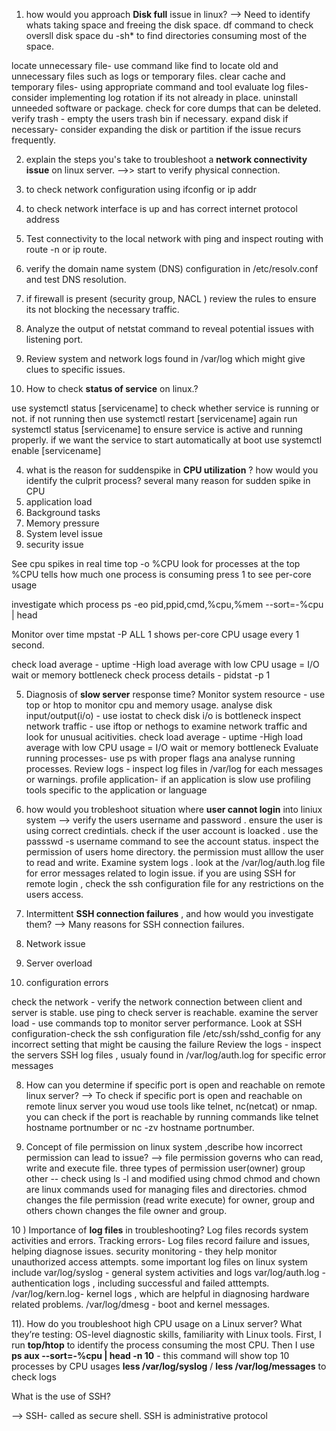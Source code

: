 1) how would you approach **Disk full** issue in linux?
--> Need to identify whats taking space and freeing the disk space.
df command to check oversll disk space
du -sh*  to find directories consuming most of the space.

locate unnecessary file- use command like find to locate old and unnecessary files such as logs or temporary files.
clear cache and temporary files- using appropriate command and tool
evaluate log files-  consider implementing log rotation if its not already in place.
uninstall unneeded software or package.
check for core dumps that can be deleted.
verify trash - empty the users trash bin if necessary.
expand disk if necessary- consider expanding the disk or partition if the issue recurs frequently.

2) explain the steps you's take to troubleshoot a **network connectivity issue** on linux server.
-->> start to verify physical connection.
2) to check network configuration using ifconfig or ip addr
3) to check network interface is up and has correct internet protocol address
4) Test connectivity to the local network with ping and inspect routing with route -n or ip route.
5) verify the domain name system (DNS) configuration in /etc/resolv.conf and test DNS resolution.
6) if firewall is present (security group, NACL )  review the rules to ensure its not blocking the necessary traffic.
7) Analyze the output of netstat command to reveal potential issues with listening port.
8) Review system and network logs found in /var/log which might give clues to specific issues.

3) How to check **status of service** on linux.?

use systemctl status [servicename] to check whether service is running or not.
if not running then use systemctl restart [servicename] 
again run systemctl status [servicename] to ensure service is active and running properly.
if we want the service to start automatically at boot  use systemctl enable [servicename]

4) what is the reason for suddenspike in **CPU utilization** ? how would you identify the culprit process?
several many reason for sudden spike in CPU
1) application load
2) Background tasks
3) Memory pressure
4) System level issue
5) security issue

See cpu spikes in real time
top -o %CPU
look for processes at the top
%CPU tells how much one process is consuming
press 1 to see per-core usage

investigate which process
ps -eo pid,ppid,cmd,%cpu,%mem --sort=-%cpu | head

Monitor over time
mpstat -P ALL 1
shows  per-core CPU usage every 1 second.

check load average - uptime -High load average with low CPU usage = I/O wait or memory bottleneck
check process details - pidstat -p <pid> 1

5) Diagnosis of **slow server** response time?
Monitor system resource - use top or htop to monitor cpu and memory usage.
analyse disk input/output(i/o) - use iostat to check disk i/o is bottleneck
inspect network traffic - use iftop or nethogs to examine network traffic and look for unusual acitivities.
check load average - uptime -High load average with low CPU usage = I/O wait or memory bottleneck
Evaluate running processes- use ps with proper flags ana analyse running processes.
Review logs - inspect log files in /var/log for each messages or warnings.
profile application- if an application is slow use profiling tools specific to the application or language

6) how would you trobleshoot situation where **user cannot login** into liniux system
--> verify the users username and password . ensure the user is using correct credintials.
    check if the user account is loacked . use the passswd -s username command to see the account status.
    inspect the permission of users home directory. the permission must alllow the user to read and write.
    Examine system logs . look at the  /var/log/auth.log file for error messages related to login issue.
    if you are using SSH  for remote login , check the ssh configuration file for any restrictions on the users access.

7) Intermittent **SSH connection failures** , and how would you investigate them?
--> Many reasons for SSH connection failures.
1) Network issue
2) Server overload
3) configuration errors

check the network - verify the network connection between client and server is stable. use ping to check server is reachable.
examine the server load - use commands top to monitor server performance.
Look at SSH configuration-check the ssh configuration file /etc/ssh/sshd_config for any incorrect setting that might be causing the failure
Review the logs - inspect the servers SSH log files , usualy found in /var/log/auth.log for specific error messages

8) How can you determine if specific port is open and reachable on remote linux server?
--> To check if specific port is open and reachable on remote linux server you woud use tools like telnet, nc(netcat) or nmap.
you can check if the port is reachable by running commands like telnet hostname portnumber or nc -zv hostname portnumber.

9) Concept of file permission on linux system ,describe how incorrect permission  can lead to issue? 
--> file permission governs who can read, write and execute file. three types of permission
user(owner)   group other -- check using ls -l and modified using chmod
chmod and chown are linux commands used for managing files and directories.
chmod changes the file permission (read write execute) for owner, group and others
chown changes the file owner and group.

10 ) Importance of **log files** in troubleshooting?
Log files records system activities and errors.
Tracking errors- Log files record failure and issues, helping diagnose issues.
security monitoring - they help monitor unauthorized access attempts.
some important log files on linux system include
var/log/syslog - general system activities and logs
var/log/auth.log -  authentication logs , including successful and failed atttempts.
/var/log/kern.log- kernel logs , which are helpful in diagnosing hardware related problems.
/var/log/dmesg - boot and kernel messages.

11). How do you troubleshoot high CPU usage on a Linux server?
What they’re testing: OS-level diagnostic skills, familiarity with Linux tools.
First, I run **top/htop** to identify the process consuming the most CPU. Then I use 
**ps aux --sort=-%cpu | head -n 10** - this command will show top 10 processes by CPU usages
**less /var/log/syslog** / **less /var/log/messages** to check logs



What is the use of SSH?

--> SSH- called as secure shell. SSH is administrative protocol





